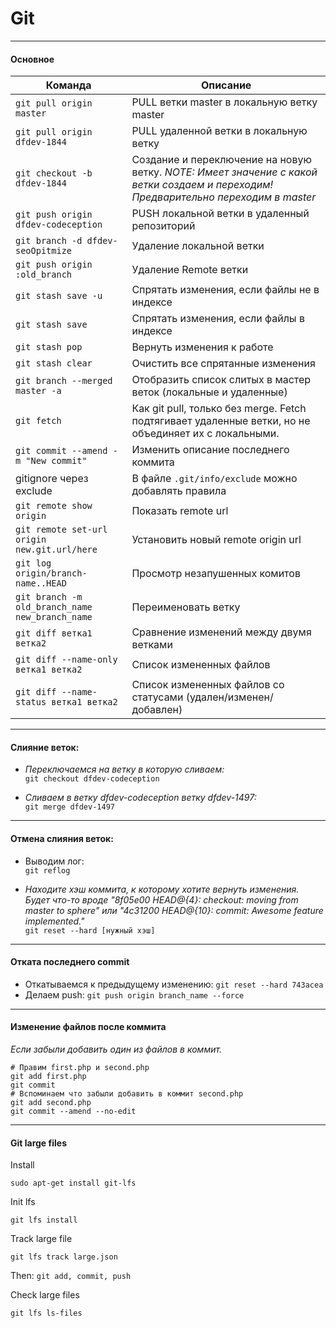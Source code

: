 # Git

---

#### Основное

| Команда                                       | Описание                                                                                                                            |
|-----------------------------------------------|-------------------------------------------------------------------------------------------------------------------------------------|
| `git pull origin master`                      | PULL ветки master в локальную ветку master                                                                                          |
| `git pull origin dfdev-1844`                  | PULL удаленной ветки в локальную ветку                                                                                              |
| `git checkout -b dfdev-1844`                  | Создание и переключение на новую ветку. *NOTE: Имеет значение с какой ветки создаем и переходим! Предварительно переходим в master* |
| `git push origin dfdev-codeception`           | PUSH локальной ветки в удаленный репозиторий                                                                                        |
| `git branch -d dfdev-seoOpitmize`             | Удаление локальной ветки                                                                                                            |
| `git push origin :old_branch `                | Удаление Remote ветки                                                                                                               |
| `git stash save -u`                           | Спрятать изменения, если файлы не в индексе                                                                                         |
| `git stash save`                              | Спрятать изменения, если файлы в индексе                                                                                            |
| `git stash pop`                               | Вернуть изменения к работе                                                                                                          |
| `git stash clear`                              | Очистить все спрятанные изменения                                                                                                   |
| `git branch --merged master -a`               | Отобразить список слитых в мастер веток (локальные и удаленные)                                                                     |
| `git fetch`                                   | Как git pull, только без merge. Fetch подтягивает удаленные ветки, но не объединяет их с локальными.                                |
| `git commit --amend -m "New commit"`          | Изменить описание последнего коммита                                                                                                |
| gitignore через exclude                       | В файле `.git/info/exclude` можно добавлять правила                                                                                 |
| `git remote show origin`                      | Показать remote url                                                                                                                 |
| `git remote set-url origin new.git.url/here`  | Установить новый remote origin url                                                                                                  |
| `git log origin/branch-name..HEAD`            | Просмотр незапушенных комитов                                                                                                       |
| `git branch -m old_branch_name new_branch_name` | Переименовать ветку                                                                                                                 |
| `git diff ветка1 ветка2`                      | Сравнение изменений между двумя ветками                                                                                             |
| `git diff --name-only ветка1 ветка2`          | Список измененных файлов                                                                                                            |
| `git diff --name-status ветка1 ветка2`        | Список измененных файлов со статусами (удален/изменен/добавлен)                                                                     |

---

#### Слияние веток:
- *Переключаемся на ветку в которую сливаем:*  
  `git checkout dfdev-codeception`

- *Сливаем в ветку dfdev-codeception ветку dfdev-1497:*  
  `git merge dfdev-1497`

---

#### Отмена слияния веток:

- Выводим лог:  
  `git reflog`

- *Находите хэш коммита, к которому хотите вернуть изменения. Будет что-то вроде "8f05e00 HEAD@{4}: checkout: moving from
  master to sphere" или "4c31200 HEAD@{10}: commit: Awesome feature implemented."*  
  `git reset --hard [нужный хэш]`
  
---

#### Отката последнего commit

- Откатываемся к предыдущему изменению: `git reset --hard 743acea`
- Делаем push: `git push origin branch_name --force`

---

#### Изменение файлов после коммита

*Если забыли добавить один из файлов в коммит.*

```
# Правим first.php и second.php
git add first.php
git commit 
# Вспоминаем что забыли добавить в коммит second.php
git add second.php
git commit --amend --no-edit
```

---

#### Git large files

Install

`sudo apt-get install git-lfs`

Init lfs

`git lfs install`

Track large file

`git lfs track large.json`

Then: `git add, commit, push`

Check large files

`git lfs ls-files`
